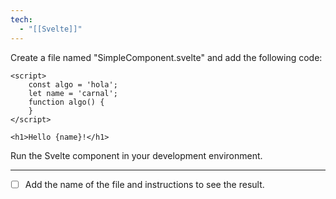 ```yaml
---
tech:
  - "[[Svelte]]"
---
```

Create a file named "SimpleComponent.svelte" and add the following code:

```svelte
<script>
	const algo = 'hola';
	let name = 'carnal';
	function algo() {
	}
</script>

<h1>Hello {name}!</h1>
```

Run the Svelte component in your development environment.

---

- [ ] Add the name of the file and instructions to see the result.
